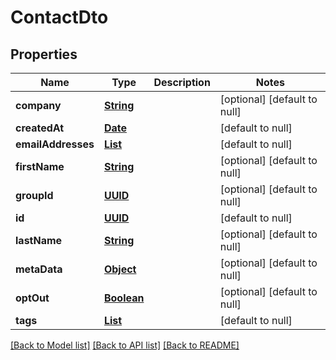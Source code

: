 # ContactDto
## Properties

Name | Type | Description | Notes
------------ | ------------- | ------------- | -------------
**company** | [**String**](string.md) |  | [optional] [default to null]
**createdAt** | [**Date**](DateTime.md) |  | [default to null]
**emailAddresses** | [**List**](string.md) |  | [default to null]
**firstName** | [**String**](string.md) |  | [optional] [default to null]
**groupId** | [**UUID**](UUID.md) |  | [optional] [default to null]
**id** | [**UUID**](UUID.md) |  | [default to null]
**lastName** | [**String**](string.md) |  | [optional] [default to null]
**metaData** | [**Object**](.md) |  | [optional] [default to null]
**optOut** | [**Boolean**](boolean.md) |  | [optional] [default to null]
**tags** | [**List**](string.md) |  | [default to null]

[[Back to Model list]](../README.md#documentation-for-models) [[Back to API list]](../README.md#documentation-for-api-endpoints) [[Back to README]](../README.md)

